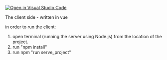 [![Open in Visual Studio Code](https://classroom.github.com/assets/open-in-vscode-c66648af7eb3fe8bc4f294546bfd86ef473780cde1dea487d3c4ff354943c9ae.svg)](https://classroom.github.com/online_ide?assignment_repo_id=8208955&assignment_repo_type=AssignmentRepo)


The client side - written in vue


in order to run the client:

1. open terminal (running the server using Node.js) from the location of the project.
2. run "npm install"
3. run npm "run serve_project"

